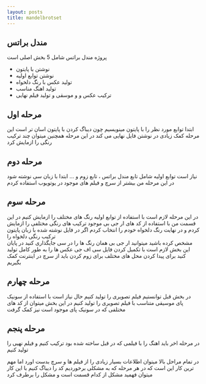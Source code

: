 ```yaml
---
layout: posts
title: mandelbrotset
---
```


##  مندل براتس
پروژه مندل براتس شامل 5 بخش اصلی است 
- نوشتن با پایتون
- نوشتن توابع اولیه 
- تولید عکس با رنگ دلخواه 
- تولید اهنگ مناسب
- ترکیب عکس و و موسقی و تولید فیلم نهایی

## مرحله اول 
ابتدا توابع مورد نظر را با پایتون مینویسیم چون دیباگ کردن با پایتون اسان تر است این مرحله کمک زیادی در نوشتن فایل نهایی می کند در این مرحله همچنین میتوان چند ترکیب رنگی را ازمایش کرد 
## مرحله دوم 
نیاز است توابع اولیه شامل تابع مندل براتس ، تابع زوم و ... ابتدا با زبان سی نوشته شود در این مرحله  من بیشتر از سرچ و فیلم های موجود در یوتویوب استفاده کردم 
## مرحله سوم 
 در این مرحله لازم است با استفاده از توابع اولیه رنگ های مختلف را ازمایش کنیم در این قسمت من با استفاده از کد های ار جی بی موجود ترکیب های رنگی مختلفی را ازمایش کردم و در نهایت رنگ دلخواه خودم را انتخاب کردم اگر در فایل نوشته شده با زبان پایتون ترکیب رنگی دلخواه را  
   مشخص کرده باشید میتوانید ار جی بی همان رنگ ها را در سی جایگذاری کنید در پایان این بخش لازم است با تکمیل کردن فایل سی اف جی عکس ها را به طور کامل تولید کنید برای پیدا کردن محل های مختلف برای زوم کردن باید از سرچ در اینترنت کمک بگیریم

## مرحله چهارم 
در بخش قبل توانستیم فیلم تصویری را تولید کنیم حال نیاز است با استفاده از سونیک پای موسیقی متناسب با فیلم تصویری را تولید کنیم در این بخش میتوان از کد های مختلفی که در سونیک پای موجود است نیز کمک گرفت 
## مرحله پنجم 
در مرحله اخر باید اهنگ را با فیلمی که در قبل ساخته شده بود ترکیب کنیم و فیلم نهیی را تولید کنیم 


در تمام مراحل بالا میتوان اطلاعات بسیار زیادی را از فیلم ها و سرچ بدست اورد اما مهم ترین کار این است که در هر مرحله که به مشکلی برخوردیم کد را دیباگ کنیم با این کار میتوان فهمید مشکل از کدام قسمت است و مشکل را برطرف کرد 

